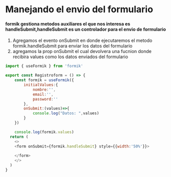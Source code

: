 # Manejando el envio del formulario

#### formik gestiona metodos auxiliares el que nos interesa es handleSubmit,handleSubmit es un controlador para el envio de formulario

<ol>
    <li>Agregamos el evento onSubmit en donde ejecutaremos el metodo formik.handleSubmit para enviar los datos del formulario
    </li>
    <li>agregamos la prop onSubmit el cual devolvera una fucnion donde recibira values como los datos enviados del formulario</li>
</ol>


```js
import { useFormik } from 'formik'

export const Registroform = () => {
    const formik = useFormik({ 
        initialValues:{ 
            nombre:'',
            email:'',
            password:''
        },
        onSubmit:(values)=>{
            console.log("Datos: ",values)
        }
    })

    console.log(formik.values)
  return (
    <>
    <form onSubmit={formik.handleSubmit} style={{width:'50%'}}>
       
    </form>
    </>
  )
}

```